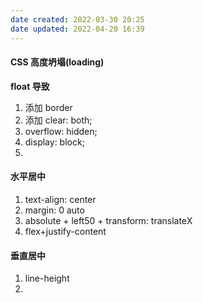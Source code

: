 ```yaml
---
date created: 2022-03-30 20:25
date updated: 2022-04-20 16:39
---
```


#### CSS 高度坍塌(loading)

**float 导致**

1. 添加 border
2. 添加 clear: both;
3. overflow: hidden;
4. display: block;
5.

#### 水平居中

1. text-align: center
2. margin: 0 auto
3. absolute + left50 + transform: translateX
4. flex+justify-content

#### 垂直居中

1. line-height
2. 
